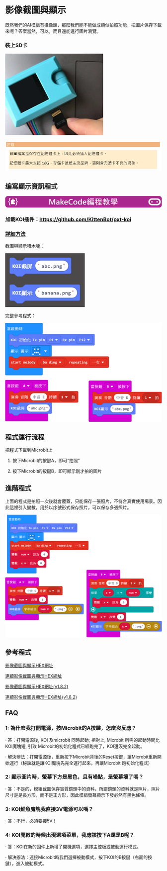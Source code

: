 # **影像截圖與顯示**

既然我們的AI模組有攝像頭，那麼我們能不能做成類似拍照功能，把圖片保存下載來呢？答案當然，可以，而且還能進行圖片瀏覽。



### 裝上SD卡

 ![](KOI04/02-1.png)

![](KOI04/01.png)

 

## 编寫顯示資訊程式

![](../../PWmodules/images/mcbanner.png)

### 加載KOI插件：https://github.com/KittenBot/pxt-koi

### [詳細方法](../makecodeQs.md)

截圖與顯示積木塊：

  ![](KOI04/06.png)



完整參考程式：

 ![](KOI04/03.png)





## 程式運行流程

把程式下載到Microbit上

1. 按下Microbit的按鍵A，即可“拍照” 

2. 按下Microbit的按鍵B，即可顯示剛才拍的圖片

   

## 進階程式

上面的程式是拍照一次後就會覆蓋，只能保存一張照片，不符合真實使用場景。因此這裡引入變數，用於以序號形式保存照片，可以保存多張照片。

![](KOI04/05.png)

## 參考程式

[影像截圖與顯示HEX網址](https://makecode.microbit.org/_Udf2CAaqa2Ej)

[連續影像截圖與顯示HEX網址](https://makecode.microbit.org/_gqfFu3TU8dsd)

[影像截圖與顯示HEX網址(v1.8.2)](https://makecode.microbit.org/_dEbXqaFcCCd3)

[連續影像截圖與顯示HEX網址(v1.8.2)](https://makecode.microbit.org/_PkigfFKUMR0r)

## FAQ

### 1: 為什麼我打開電源，按Microbit的A按鍵，怎麼沒反應？

·    答：打開電源後, KOI 及microbit 同時起動; 相對上, Microbit 所需的起動時間比KOI魔塊短, 引致 Microbit的初始化程式已經跑完了，KOI還沒完全起動。

·    解決辦法：打開電源後，重新按下Microbit背後的Reset按鍵，讓Microbit重新開始運行（秘訣就是讓KOI魔塊先完全運行起來，再讓Microbit 跑初始化程式）

### 2: 顯示圖片時，螢幕下方是黑色，且有噪點，是螢幕壞了嗎？

·    答：不是的，模組截圖保存實質鏡頭中的資料，所謂鏡頭的資料就是照片，照片尺寸是是長方形，而不是正方形，因此模組螢幕顯示下發必然有黑色條條。

### 3: KOI鯉魚魔塊我直接3V電源可以嗎？

·    答：不行，必須要接5V！

### 4: KOI開啟的時候出現選項菜單，我應該按下A還是B呢？

·    答：KOI在新的固件上新增了開機選項，選擇主控板或被動運行模式。

·    解決辦法：連接Microbit時我們選擇被動模式，按下KOI的B按鍵（右面的按鍵），進入被動模式。


